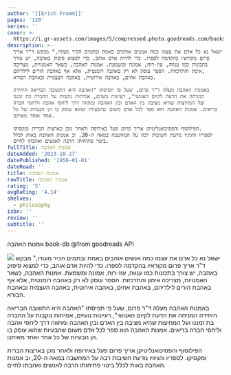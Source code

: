 ```yaml
---
author: '[[Erich Fromm]]'
pages: '120'
series: ''
cover: >-
  https://i.gr-assets.com/images/S/compressed.photo.goodreads.com/books/1475567421l/32447430.jpg
description: >-
  ישאל נא כל אדם את עצמו כמה אנשים אוהבים באמת ובתמים הכיר מעודו," מבקש ד"ר אריך
  פרום מקוראיו בהקדמה לספרו. כדי להיות אדם אוהב, כדי למצוא סיפוק באהבה, יש צורך
  בתכונות כמו ענווה, עוז-רוח, אמונה ומשמעת. אמנות האהבה, כשאר האמנויות, מצריכה
  אימון והתרכזות. הספר עוסק לא רק באהבה רומנטית, אלא אף באהבת הורים לילדיהם,
  באהבת אחים, באהבה אירוטית, באהבה העצמית ובאהבת הבורא.  
    
  באמנות האהבה מעלה ד"ר פרום, שעל פי תפיסתו "האהבה היא התשובה הבריאה היחידה
  המניחה את הדעת לקיום האנושי", רעיונות נועזים, אמיתות נוקבות על החברה בת זמננו
  ועל המחיצות שהיא מציבה בין האדם ובין האהבה ומתווה דרך ליחסי אהבה וליחסי חברה
  בריאים. אמנות האהבה הוא ספר לכל אדם משום שהבעיות שהוא עוסק בו הן הבעיות של כל
  אחד ואחד מאיתנו.  
    
  הפילוסוף והפסיכואנליטיקן אריך פרום פעל באירופה ולאחר מכן בארצות הברית ומקסיקו.
  לספריו והגיגיו נודעת חשיבות רבה על המחשבה במאה ה-20, וב אמנות האהבה באות לכלל
  ביטוי פתיחותו הרבה לאנשים ואהבתו לחיים.
fullTitle: אמנות האהבה
dateAdded: '2023-10-27'
datePublished: '1956-01-01'
dateRead: ''
title: אמנות האהבה
rawTitle: אמנות האהבה
rating: '5'
avgRating: '4.14'
shelves:
  - philosophy
isbn: ''
review: ''
subtitle: ''
---
```

אמנות האהבה book-db 
@from goodreads API

![](https:&#x2F;&#x2F;i.gr-assets.com&#x2F;images&#x2F;S&#x2F;compressed.photo.goodreads.com&#x2F;books&#x2F;1475567421l&#x2F;32447430.jpg)
ישאל נא כל אדם את עצמו כמה אנשים אוהבים באמת ובתמים הכיר מעודו,&quot; מבקש ד&quot;ר אריך פרום מקוראיו בהקדמה לספרו. כדי להיות אדם אוהב, כדי למצוא סיפוק באהבה, יש צורך בתכונות כמו ענווה, עוז-רוח, אמונה ומשמעת. אמנות האהבה, כשאר האמנויות, מצריכה אימון והתרכזות. הספר עוסק לא רק באהבה רומנטית, אלא אף באהבת הורים לילדיהם, באהבת אחים, באהבה אירוטית, באהבה העצמית ובאהבת הבורא.  
  
באמנות האהבה מעלה ד&quot;ר פרום, שעל פי תפיסתו &quot;האהבה היא התשובה הבריאה היחידה המניחה את הדעת לקיום האנושי&quot;, רעיונות נועזים, אמיתות נוקבות על החברה בת זמננו ועל המחיצות שהיא מציבה בין האדם ובין האהבה ומתווה דרך ליחסי אהבה וליחסי חברה בריאים. אמנות האהבה הוא ספר לכל אדם משום שהבעיות שהוא עוסק בו הן הבעיות של כל אחד ואחד מאיתנו.  
  
הפילוסוף והפסיכואנליטיקן אריך פרום פעל באירופה ולאחר מכן בארצות הברית ומקסיקו. לספריו והגיגיו נודעת חשיבות רבה על המחשבה במאה ה-20, וב אמנות האהבה באות לכלל ביטוי פתיחותו הרבה לאנשים ואהבתו לחיים.